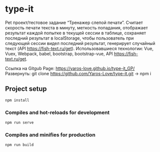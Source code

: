 # type-it
Pet проект/тестовое задание “Тренажер слепой печати”.
Считает скорость печати текста в минуту, меткость попадания, отображает результат каждой попытке в текущей сессии в таблице, сохраняет последний результат в localStorage, чтобы пользователь при следующей сессии видел последний результат, генерирует случайный текст (API https://fish-text.ru/get).
Использовавшиеся технологии: Vue, Vuex, Webpack, babel, bootstrap, bootstrap-vue, API https://fish-text.ru/get.

Ссылка на Gitgub Page: https://yaros-love.github.io/type-it_GP/
Развернуть: git clone https://github.com/Yaros-Love/type-it.git -> npm i 

## Project setup
```
npm install
```

### Compiles and hot-reloads for development
```
npm run serve
```

### Compiles and minifies for production
```
npm run build
```

